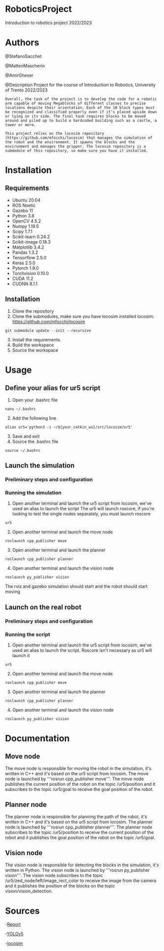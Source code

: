 # RoboticsProject
Introduction to robotics project 2022/2023

# Authors
@StefanoSacchet

@MatteoMascherin

@AmirGheser


@Description
	Project for the course of Introduction to Robotics, University of Trento 2022/2023

	Overall, the task of the project is to develop the code for a robotic arm capable of moving Megablocks of different classes to precise locations despite their orientation. Each of the 10 block types must be recognized and classified properly even if it’s placed upside down or lying on its side. The final task requires blocks to be moved around and piled up to build a hardcoded building such as a castle, a tower or more.

	This project relies on the locosim repository (https://github.com/mfocchi/locosim) that manages the simulation of the robot and the environment. It spawns the blocks and the environment and manages the gripper. The locosim repository is a submodule of this repository, so make sure you have it installed.

# Installation
## Requirements
- Ubuntu 20.04
- ROS Noetic
- Gazebo 11
- Python 3.8
- OpenCV 4.5.2
- Numpy 1.19.5
- Scipy 1.7.1
- Scikit-learn 0.24.2
- Scikit-image 0.18.3
- Matplotlib 3.4.2
- Pandas 1.3.2
- Tensorflow 2.5.0
- Keras 2.5.0
- Pytorch 1.9.0
- Torchvision 0.10.0
- CUDA 11.2
- CUDNN 8.1.1

## Installation
1. Clone the repository
2. Clone the submodules, make sure you have locosim installed
locosim: https://github.com/mfocchi/locosim
```
git submodule update --init --recursive
```
3. Install the requirements
4. Build the workspace
5. Source the workspace

# Usage
## Define your alias for ur5 script
1. Open your .bashrc file
```
nano ~/.bashrc
```
2. Add the following line
```
alias ur5='python3 -i ~/${your_catkin_ws}/src/locosim/ur5'
```
3. Save and exit
4. Source the .bashrc file
```
source ~/.bashrc
```

## Launch the simulation
### Preliminary steps and configuration

### Running the simulation
1. Open another terminal and launch the ur5 script from locosim, we've used an alias to launch the script
The ur5 will launch roscore, if you're looking to test the single nodes separately, you must launch roscore
```
ur5
```
2. Open another terminal and launch the move node
```
roslaunch cpp_publisher move
```
3. Open another terminal and launch the planner
```
roslaunch cpp_publisher planner
```
4. Open another terminal and launch the vision node
```
roslaunch py_publisher vision
```
The rviz and gazebo simulation should start and the robot should start moving

## Launch on the real robot
### Preliminary steps and configuration

### Running the script
1. Open another terminal and launch the ur5 script from locosim, we've used an alias to launch the script.
Roscore isn't necessary as ur5 will launch it
```
ur5
```
2. Open another terminal and launch the move node
```
roslaunch cpp_publisher move
```
3. Open another terminal and launch the planner
```
roslaunch cpp_publisher planner
```
4. Open another terminal and launch the vision node
```
roslaunch py_publisher vision
```

# Documentation
## Move node
The move node is responsible for moving the robot in the simulation, it's written in C++ and it's based on the ur5 script from locosim. The move node is launched by '''rosrun cpp_publisher move'''. The move node publishes the current position of the robot on the topic /ur5/position and it subscribes to the topic /ur5/goal to receive the goal position of the robot.

## Planner node
The planner node is responsible for planning the path of the robot, it's written in C++ and it's based on the ur5 script from locosim. The planner node is launched by '''rosrun cpp_publisher planner'''. The planner node subscribes to the topic /ur5/position to receive the current position of the robot and it publishes the goal position of the robot on the topic /ur5/goal.

## Vision node
The vision node is responsible for detecting the blocks in the simulation, it's written in Python. The vision node is launched by '''rosrun py_publisher vision'''. The vision node subscribes to the topic /ur5/zed_node/left/image_rect_color to receive the image from the camera and it publishes the position of the blocks on the topic vision/vision_detection.

# Sources
-[Report](https://docs.google.com/document/u/2/d/e/2PACX-1vQiZPfs2Z4FkhYv-KPZE-VaQdFag_Jqy1Be6Zwl1rrErOfBeSZTSVxRmRH1eSXyPTvBu4t7OcXht-1Q/pub)

-[YOLOv5](https://github.com/ultralytics/yolov5)

-[locosim](github.com/mfocchi/locosim)

